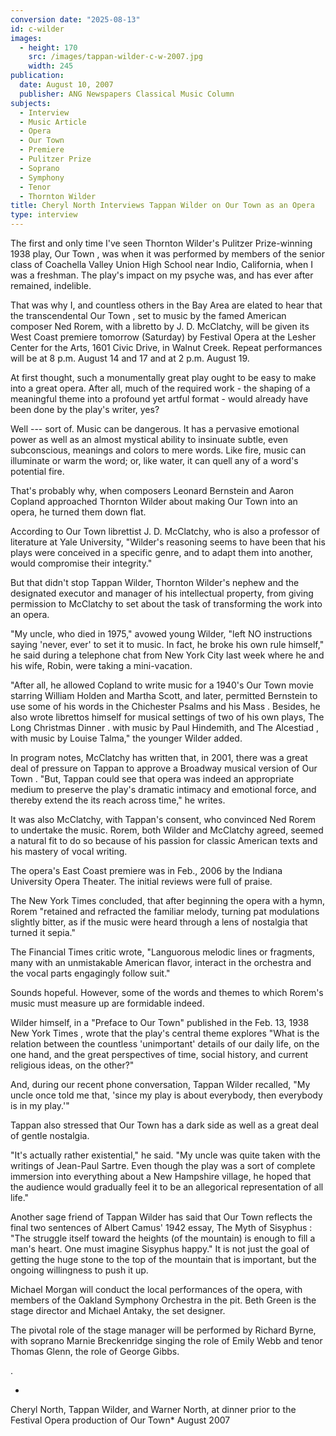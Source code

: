 ```yaml
---
conversion date: "2025-08-13"
id: c-wilder
images:
  - height: 170
    src: /images/tappan-wilder-c-w-2007.jpg
    width: 245
publication:
  date: August 10, 2007
  publisher: ANG Newspapers Classical Music Column
subjects:
  - Interview
  - Music Article
  - Opera
  - Our Town
  - Premiere
  - Pulitzer Prize
  - Soprano
  - Symphony
  - Tenor
  - Thornton Wilder
title: Cheryl North Interviews Tappan Wilder on Our Town as an Opera
type: interview
---
```


The first and only time I've seen Thornton Wilder's Pulitzer Prize-winning 1938 play, Our Town , was when it was performed by members of the senior class of Coachella Valley Union High School near Indio, California, when I was a freshman. The play's impact on my psyche was, and has ever after remained, indelible.

That was why I, and countless others in the Bay Area are elated to hear that the transcendental Our Town , set to music by the famed American composer Ned Rorem, with a libretto by J. D. McClatchy, will be given its West Coast premiere tomorrow (Saturday) by Festival Opera at the Lesher Center for the Arts, 1601 Civic Drive, in Walnut Creek. Repeat performances will be at 8 p.m. August 14 and 17 and at 2 p.m. August 19.

At first thought, such a monumentally great play ought to be easy to make into a great opera. After all, much of the required work - the shaping of a meaningful theme into a profound yet artful format - would already have been done by the play's writer, yes?

Well --- sort of. Music can be dangerous. It has a pervasive emotional power as well as an almost mystical ability to insinuate subtle, even subconscious, meanings and colors to mere words. Like fire, music can illuminate or warm the word; or, like water, it can quell any of a word's potential fire.

That's probably why, when composers Leonard Bernstein and Aaron Copland approached Thornton Wilder about making Our Town into an opera, he turned them down flat.

According to Our Town librettist J. D. McClatchy, who is also a professor of literature at Yale University, "Wilder's reasoning seems to have been that his plays were conceived in a specific genre, and to adapt them into another, would compromise their integrity."

But that didn't stop Tappan Wilder, Thornton Wilder's nephew and the designated executor and manager of his intellectual property, from giving permission to McClatchy to set about the task of transforming the work into an opera.

"My uncle, who died in 1975," avowed young Wilder, "left NO instructions saying 'never, ever' to set it to music. In fact, he broke his own rule himself," he said during a telephone chat from New York City last week where he and his wife, Robin, were taking a mini-vacation.

"After all, he allowed Copland to write music for a 1940's Our Town movie starring William Holden and Martha Scott, and later, permitted Bernstein to use some of his words in the Chichester Psalms and his Mass . Besides, he also wrote librettos himself for musical settings of two of his own plays, The Long Christmas Dinner . with music by Paul Hindemith, and The Alcestiad , with music by Louise Talma," the younger Wilder added.

In program notes, McClatchy has written that, in 2001, there was a great deal of pressure on Tappan to approve a Broadway musical version of Our Town .
"But, Tappan could see that opera was indeed an appropriate medium to preserve the play's dramatic intimacy and emotional force, and thereby extend the its reach across time," he writes.

It was also McClatchy, with Tappan's consent, who convinced Ned Rorem to undertake the music. Rorem, both Wilder and McClatchy agreed, seemed a natural fit to do so because of his passion for classic American texts and his mastery of vocal writing.

The opera's East Coast premiere was in Feb., 2006 by the Indiana University Opera Theater. The initial reviews were full of praise.

The New York Times concluded, that after beginning the opera with a hymn, Rorem "retained and refracted the familiar melody, turning pat modulations slightly bitter, as if the music were heard through a lens of nostalgia that turned it sepia."

The Financial Times critic wrote, "Languorous melodic lines or fragments, many with an unmistakable American flavor, interact in the orchestra and the vocal parts engagingly follow suit."

Sounds hopeful. However, some of the words and themes to which Rorem's music must measure up are formidable indeed.

Wilder himself, in a "Preface to Our Town" published in the Feb. 13, 1938 New York Times , wrote that the play's central theme explores "What is the relation between the countless 'unimportant' details of our daily life, on the one hand, and the great perspectives of time, social history, and current religious ideas, on the other?"

And, during our recent phone conversation, Tappan Wilder recalled, "My uncle once told me that, 'since my play is about everybody, then everybody is in my play.'"

Tappan also stressed that Our Town has a dark side as well as a great deal of gentle nostalgia.

"It's actually rather existential," he said. "My uncle was quite taken with the writings of Jean-Paul Sartre. Even though the play was a sort of complete immersion into everything about a New Hampshire village, he hoped that the audience would gradually feel it to be an allegorical representation of all life."

Another sage friend of Tappan Wilder has said that Our Town reflects the final two sentences of Albert Camus' 1942 essay, The Myth of Sisyphus : "The struggle itself toward the heights (of the mountain) is enough to fill a man's heart. One must imagine Sisyphus happy." It is not just the goal of getting the huge stone to the top of the mountain that is important, but the ongoing willingness to push it up.

Michael Morgan will conduct the local performances of the opera, with members of the Oakland Symphony Orchestra in the pit. Beth Green is the stage director and Michael Antaky, the set designer.

The pivotal role of the stage manager will be performed by Richard Byrne, with soprano Marnie Breckenridge singing the role of Emily Webb and tenor Thomas Glenn, the role of George Gibbs.

.

-

Cheryl North, Tappan Wilder, and
Warner North, at dinner prior to the
Festival Opera production of Our Town\*
August 2007
